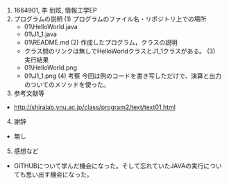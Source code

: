 1. 1664901, 李 到炫, 情報工学EP
2. プログラムの説明
  (1) プログラムのファイル名・リポジトリ上での場所
    - 01\HelloWorld.java
    - 01\J1_1.java
    - 01\README.md
  (2) 作成したプログラム，クラスの説明
    - クラス間のリンクは無しでHelloWorldクラスとJ1_1クラスがある。
  (3) 実行結果
    - 01\HelloWorld.png
    - 01\J1_1.png
  (4) 考察
    今回は例のコードを書き写しただけで、演算と出力のついてのメソッドを使った。
3. 参考文献等
  - http://shiralab.ynu.ac.jp/class/program2/text/text01.html
4. 謝辞
  - 無し
5. 感想など
  - GITHUBについて学んだ機会になった。そして忘れていたJAVAの実行についても思い出す機会になった。